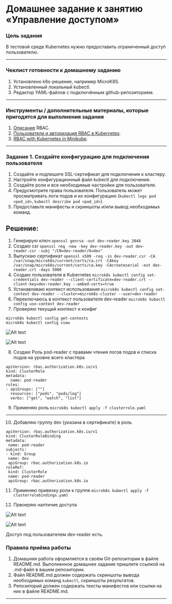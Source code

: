 # Домашнее задание к занятию «Управление доступом»

### Цель задания

В тестовой среде Kubernetes нужно предоставить ограниченный доступ пользователю.

------

### Чеклист готовности к домашнему заданию

1. Установлено k8s-решение, например MicroK8S.
2. Установленный локальный kubectl.
3. Редактор YAML-файлов с подключённым github-репозиторием.

------

### Инструменты / дополнительные материалы, которые пригодятся для выполнения задания

1. [Описание](https://kubernetes.io/docs/reference/access-authn-authz/rbac/) RBAC.
2. [Пользователи и авторизация RBAC в Kubernetes](https://habr.com/ru/company/flant/blog/470503/).
3. [RBAC with Kubernetes in Minikube](https://medium.com/@HoussemDellai/rbac-with-kubernetes-in-minikube-4deed658ea7b).

------

### Задание 1. Создайте конфигурацию для подключения пользователя

1. Создайте и подпишите SSL-сертификат для подключения к кластеру.
2. Настройте конфигурационный файл kubectl для подключения.
3. Создайте роли и все необходимые настройки для пользователя.
4. Предусмотрите права пользователя. Пользователь может просматривать логи подов и их конфигурацию (`kubectl logs pod <pod_id>`, `kubectl describe pod <pod_id>`).
5. Предоставьте манифесты и скриншоты и/или вывод необходимых команд.

## Решение:

1. Генерирую ключ 
```openssl genrsa -out dev-reader.key 2048```
2. Создаю csr
```openssl req -new -key dev-reader.key -out dev-reader.csr -subj "/CN=dev-reader/O=dev"```
3. Выпускаю сертификат
```openssl x509 -req -in dev-reader.csr -CA /var/snap/microk8s/current/certs/ca.crt -CAkey /var/snap/microk8s/current/certs/ca.key -CAcreateserial -out dev-reader.crt -days 5000```
4. Создаю пользователя в Kubernetes
```microk8s kubectl config set-credentials dev-reader --client-certificate=dev-reader.crt --client-key=dev-reader.key --embed-certs=true```
5. Устанавливаю контекст использования
```microk8s kubectl config set-context dev-reader --cluster=microk8s-cluster --user=dev-reader```
6. Переключаюсь в контекст пользователя dev-reader
```microk8s kubectl config use-context dev-reader```
7. Проверяю текущий контекст и конфиг
```
microk8s kubectl config get-contexts
microk8s kubectl config view
```
![Alt text](image.png)

![Alt text](image-1.png)

8. Создаю Роль pod-reader с правами чтения логов подов и списка подов на уровне всего кластера
```
apiVersion: rbac.authorization.k8s.io/v1
kind: ClusterRole
metadata:
  name: pod-reader
rules:
- apiGroups: [""]
  resources: ["pods", "pods/log"]
  verbs: ["get", "watch", "list"]
```
9. Применяю роль
```microk8s kubectl apply -f clusterrole.yaml```
------

10. Добавляю группу dev (указана в сертификате) в роль
```
apiVersion: rbac.authorization.k8s.io/v1
kind: ClusterRoleBinding
metadata:
 name: pod-reader
subjects:
- kind: Group
 name: dev
 apiGroup: rbac.authorization.k8s.io
roleRef:
 kind: ClusterRole
 name: pod-reader
 apiGroup: rbac.authorization.k8s.io
```
11. Применяю привязку роли к группе
```microk8s kubectl apply -f clusterrolebindings.yaml```

12. Првоеряю налтичие доступа

![Alt text](image-2.png)

![Alt text](image-3.png)

Доступ под пользователем dev-reader есть.

### Правила приёма работы

1. Домашняя работа оформляется в своём Git-репозитории в файле README.md. Выполненное домашнее задание пришлите ссылкой на .md-файл в вашем репозитории.
2. Файл README.md должен содержать скриншоты вывода необходимых команд `kubectl`, скриншоты результатов.
3. Репозиторий должен содержать тексты манифестов или ссылки на них в файле README.md.

------
